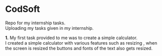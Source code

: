 # CodSoft
Repo for my internship tasks.
<br>
Uploading my tasks given in my internship.
<br>

<b>1.</b> My first task provided to me was to create a simple calculator.
<br> 
I created a simple calculator with various features such as resizing , when the screen is resized the buttons and fonts of the text also gets resized.
